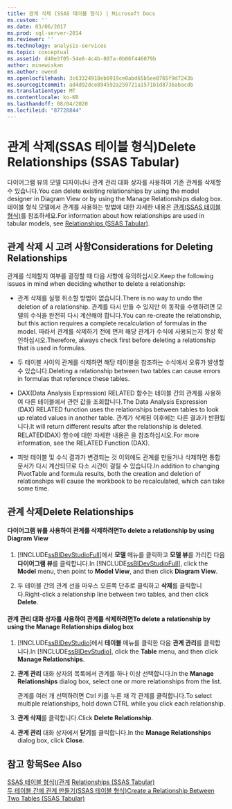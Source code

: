 ```yaml
---
title: 관계 삭제 (SSAS 테이블 형식) | Microsoft Docs
ms.custom: ''
ms.date: 03/06/2017
ms.prod: sql-server-2014
ms.reviewer: ''
ms.technology: analysis-services
ms.topic: conceptual
ms.assetid: d40e3f05-54e8-4c4b-807a-0b06f446079b
author: minewiskan
ms.author: owend
ms.openlocfilehash: 3c63324918eb6919ce0abd65b5ee0765f9d7243b
ms.sourcegitcommit: ad4d92dce894592a259721a1571b1d8736abacdb
ms.translationtype: MT
ms.contentlocale: ko-KR
ms.lasthandoff: 08/04/2020
ms.locfileid: "87728844"
---
```

# <a name="delete-relationships-ssas-tabular"></a><span data-ttu-id="b8e52-102">관계 삭제(SSAS 테이블 형식)</span><span class="sxs-lookup"><span data-stu-id="b8e52-102">Delete Relationships (SSAS Tabular)</span></span>
  <span data-ttu-id="b8e52-103">다이어그램 뷰의 모델 디자이너나 관계 관리 대화 상자를 사용하여 기존 관계를 삭제할 수 있습니다.</span><span class="sxs-lookup"><span data-stu-id="b8e52-103">You can delete existing relationships by using the model designer in Diagram View or by using the Manage Relationships dialog box.</span></span> <span data-ttu-id="b8e52-104">테이블 형식 모델에서 관계를 사용하는 방법에 대한 자세한 내용은 [관계&#40;SSAS 테이블 형식&#41;](relationships-ssas-tabular.md)를 참조하세요.</span><span class="sxs-lookup"><span data-stu-id="b8e52-104">For information about how relationships are used in tabular models, see [Relationships &#40;SSAS Tabular&#41;](relationships-ssas-tabular.md).</span></span>  
  
## <a name="considerations-for-deleting-relationships"></a><span data-ttu-id="b8e52-105">관계 삭제 시 고려 사항</span><span class="sxs-lookup"><span data-stu-id="b8e52-105">Considerations for Deleting Relationships</span></span>  
 <span data-ttu-id="b8e52-106">관계를 삭제할지 여부를 결정할 때 다음 사항에 유의하십시오.</span><span class="sxs-lookup"><span data-stu-id="b8e52-106">Keep the following issues in mind when deciding whether to delete a relationship:</span></span>  
  
-   <span data-ttu-id="b8e52-107">관계 삭제를 실행 취소할 방법이 없습니다.</span><span class="sxs-lookup"><span data-stu-id="b8e52-107">There is no way to undo the deletion of a relationship.</span></span> <span data-ttu-id="b8e52-108">관계를 다시 만들 수 있지만 이 동작을 수행하려면 모델의 수식을 완전히 다시 계산해야 합니다.</span><span class="sxs-lookup"><span data-stu-id="b8e52-108">You can re-create the relationship, but this action requires a complete recalculation of formulas in the model.</span></span> <span data-ttu-id="b8e52-109">따라서 관계를 삭제하기 전에 먼저 해당 관계가 수식에 사용되는지 항상 확인하십시오.</span><span class="sxs-lookup"><span data-stu-id="b8e52-109">Therefore, always check first before deleting a relationship that is used in formulas.</span></span>  
  
-   <span data-ttu-id="b8e52-110">두 테이블 사이의 관계를 삭제하면 해당 테이블을 참조하는 수식에서 오류가 발생할 수 있습니다.</span><span class="sxs-lookup"><span data-stu-id="b8e52-110">Deleting a relationship between two tables can cause errors in formulas that reference these tables.</span></span>  
  
-   <span data-ttu-id="b8e52-111">DAX(Data Analysis Expression) RELATED 함수는 테이블 간의 관계를 사용하여 다른 테이블에서 관련 값을 조회합니다.</span><span class="sxs-lookup"><span data-stu-id="b8e52-111">The Data Analysis Expression (DAX) RELATED function uses the relationships between tables to look up related values in another table.</span></span> <span data-ttu-id="b8e52-112">관계가 삭제된 이후에는 다른 결과가 반환됩니다.</span><span class="sxs-lookup"><span data-stu-id="b8e52-112">It will return different results after the relationship is deleted.</span></span> <span data-ttu-id="b8e52-113">RELATED(DAX) 함수에 대한 자세한 내용은 을 참조하십시오.</span><span class="sxs-lookup"><span data-stu-id="b8e52-113">For more information, see the RELATED Function (DAX).</span></span>  
  
-   <span data-ttu-id="b8e52-114">피벗 테이블 및 수식 결과가 변경되는 것 이외에도 관계를 만들거나 삭제하면 통합 문서가 다시 계산되므로 다소 시간이 걸릴 수 있습니다.</span><span class="sxs-lookup"><span data-stu-id="b8e52-114">In addition to changing PivotTable and formula results, both the creation and deletion of relationships will cause the workbook to be recalculated, which can take some time.</span></span>  
  
## <a name="delete-relationships"></a><span data-ttu-id="b8e52-115">관계 삭제</span><span class="sxs-lookup"><span data-stu-id="b8e52-115">Delete Relationships</span></span>  
  
#### <a name="to-delete-a-relationship-by-using-diagram-view"></a><span data-ttu-id="b8e52-116">다이어그램 뷰를 사용하여 관계를 삭제하려면</span><span class="sxs-lookup"><span data-stu-id="b8e52-116">To delete a relationship by using Diagram View</span></span>  
  
1.  <span data-ttu-id="b8e52-117">[!INCLUDE[ssBIDevStudioFull](../../includes/ssbidevstudiofull-md.md)]에서 **모델** 메뉴를 클릭하고 **모델 뷰**를 가리킨 다음 **다이어그램 뷰**를 클릭합니다.</span><span class="sxs-lookup"><span data-stu-id="b8e52-117">In [!INCLUDE[ssBIDevStudioFull](../../includes/ssbidevstudiofull-md.md)], click the **Model** menu, then point to **Model View**, and then click **Diagram View**.</span></span>  
  
2.  <span data-ttu-id="b8e52-118">두 테이블 간의 관계 선을 마우스 오른쪽 단추로 클릭하고 **삭제**를 클릭합니다.</span><span class="sxs-lookup"><span data-stu-id="b8e52-118">Right-click a relationship line between two tables, and then click **Delete**.</span></span>  
  
#### <a name="to-delete-a-relationship-by-using-the-manage-relationships-dialog-box"></a><span data-ttu-id="b8e52-119">관계 관리 대화 상자를 사용하여 관계를 삭제하려면</span><span class="sxs-lookup"><span data-stu-id="b8e52-119">To delete a relationship by using the Manage Relationships dialog box</span></span>  
  
1.  <span data-ttu-id="b8e52-120">[!INCLUDE[ssBIDevStudio](../../includes/ssbidevstudio-md.md)]에서 **테이블** 메뉴를 클릭한 다음 **관계 관리**를 클릭합니다.</span><span class="sxs-lookup"><span data-stu-id="b8e52-120">In [!INCLUDE[ssBIDevStudio](../../includes/ssbidevstudio-md.md)], click the **Table** menu, and then click **Manage Relationships**.</span></span>  
  
2.  <span data-ttu-id="b8e52-121">**관계 관리** 대화 상자의 목록에서 관계를 하나 이상 선택합니다.</span><span class="sxs-lookup"><span data-stu-id="b8e52-121">In the **Manage Relationships** dialog box, select one or more relationships from the list.</span></span>  
  
     <span data-ttu-id="b8e52-122">관계를 여러 개 선택하려면 Ctrl 키를 누른 채 각 관계를 클릭합니다.</span><span class="sxs-lookup"><span data-stu-id="b8e52-122">To select multiple relationships, hold down CTRL while you click each relationship.</span></span>  
  
3.  <span data-ttu-id="b8e52-123">**관계 삭제**를 클릭합니다.</span><span class="sxs-lookup"><span data-stu-id="b8e52-123">Click **Delete Relationship**.</span></span>  
  
4.  <span data-ttu-id="b8e52-124">**관계 관리** 대화 상자에서 **닫기**를 클릭합니다.</span><span class="sxs-lookup"><span data-stu-id="b8e52-124">In the **Manage Relationships** dialog box, click **Close**.</span></span>  
  
## <a name="see-also"></a><span data-ttu-id="b8e52-125">참고 항목</span><span class="sxs-lookup"><span data-stu-id="b8e52-125">See Also</span></span>  
 <span data-ttu-id="b8e52-126">[SSAS 테이블 형식&#41;&#40;관계](relationships-ssas-tabular.md) </span><span class="sxs-lookup"><span data-stu-id="b8e52-126">[Relationships &#40;SSAS Tabular&#41;](relationships-ssas-tabular.md) </span></span>  
 [<span data-ttu-id="b8e52-127">두 테이블 간에 관계 만들기&#40;SSAS 테이블 형식&#41;</span><span class="sxs-lookup"><span data-stu-id="b8e52-127">Create a Relationship Between Two Tables &#40;SSAS Tabular&#41;</span></span>](create-a-relationship-between-two-tables-ssas-tabular.md)  
  
  
